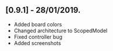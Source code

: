 ## [0.9.1] - 28/01/2019.

* Added board colors
* Changed architecture to ScopedModel
* Fixed controller bug
* Added screenshots